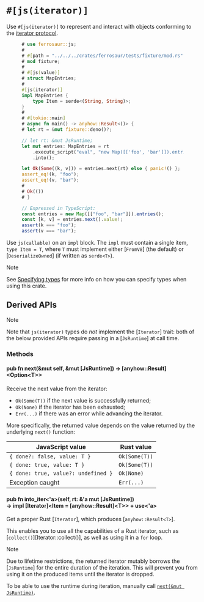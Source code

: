 # `#[js(iterator)]`

Use `#[js(iterator)]` to represent and interact with objects conforming to the [iterator
protocol][js-iterator].

<figure>

```rust
# use ferrosaur::js;
#
# #[path = "../../../crates/ferrosaur/tests/fixture/mod.rs"]
# mod fixture;
#
# #[js(value)]
# struct MapEntries;
#
#[js(iterator)]
impl MapEntries {
    type Item = serde<(String, String)>;
}
#
# #[tokio::main]
# async fn main() -> anyhow::Result<()> {
# let rt = &mut fixture::deno()?;

// let rt: &mut JsRuntime;
let mut entries: MapEntries = rt
    .execute_script("eval", "new Map([['foo', 'bar']]).entries()")?
    .into();

let Ok(Some((k, v))) = entries.next(rt) else { panic!() };
assert_eq!(k, "foo");
assert_eq!(v, "bar");
#
# Ok(())
# }
```

```ts
// Expressed in TypeScript:
const entries = new Map([["foo", "bar"]]).entries();
const [k, v] = entries.next().value!;
assert(k === "foo");
assert(v === "bar");
```

</figure>

Use `js(callable)` on an `impl` block. The `impl` must contain a single item,
`type Item = T`, where `T` must implement either [`FromV8`] (the default) or
[`DeserializeOwned`] (if written as `serde<T>`).

> [!NOTE]
>
> See [Specifying types](typing.md) for more info on how you can specify types when
> using this crate.

## Derived APIs

> [!NOTE]
>
> Note that `js(iterator)` types do _not_ implement the [`Iterator`] trait: both of the
> below provided APIs require passing in a [`JsRuntime`] at call time.

### Methods

<div class="code-header">

#### pub fn next(&mut self, &mut [JsRuntime]) -> [anyhow::Result]\<Option\<T>>

Receive the next value from the iterator:

- `Ok(Some(T))` if the next value is successfully returned;
- `Ok(None)` if the iterator has been exhausted;
- `Err(...)` if there was an error while advancing the iterator.

More specifically, the returned value depends on the value returned by the underlying
`next()` function:

| JavaScript value                    | Rust value    |
| ----------------------------------- | ------------- |
| `{ done?: false, value: T }`        | `Ok(Some(T))` |
| `{ done: true, value: T }`          | `Ok(Some(T))` |
| `{ done: true, value?: undefined }` | `Ok(None)`    |
| Exception caught                    | `Err(...)`    |

#### pub fn into_iter<'a>(self, rt: &'a mut [JsRuntime]) <br> -> impl [Iterator]\<Item = [anyhow::Result]\<T>> + use\<'a>

Get a proper Rust [`Iterator`], which produces [`anyhow::Result<T>`].

This enables you to use all the capabilities of a Rust iterator, such as
[`collect()`][Iterator::collect()], as well as using it in a `for` loop.

> [!NOTE]
>
> Due to lifetime restrictions, the returned iterator mutably borrows the [`JsRuntime`]
> for the entire duration of the iteration. This will prevent you from using it on the
> produced items until the iterator is dropped.
>
> To be able to use the runtime during iteration, manually call
> [`next(&mut JsRuntime)`](#pub-fn-nextmut-self-mut-jsruntime---anyhowresultoptiont).

</div>

<!-- prettier-ignore-start -->

[js-iterator]: https://developer.mozilla.org/en-US/docs/Web/JavaScript/Reference/Iteration_protocols#the_iterator_protocol

<!-- prettier-ignore-end -->
